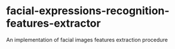 # facial-expressions-recognition-features-extractor
An implementation of facial images features extraction procedure
